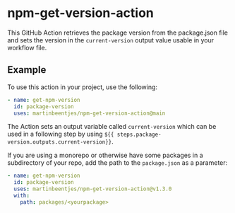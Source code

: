 # npm-get-version-action

This GitHub Action retrieves the package version from the package.json file and sets the version in the `current-version` output value usable in your workflow file.

## Example

To use this action in your project, use the following:

```yaml
- name: get-npm-version
  id: package-version
  uses: martinbeentjes/npm-get-version-action@main
```

The Action sets an output variable called `current-version` which can be used in a following step by using `${{ steps.package-version.outputs.current-version}}`.

If you are using a monorepo or otherwise have some packages in a subdirectory of your repo, add the path to the `package.json` as a parameter:

```yaml
- name: get-npm-version
  id: package-version
  uses: martinbeentjes/npm-get-version-action@v1.3.0
  with:
    path: packages/<yourpackage>
```
